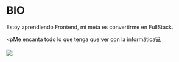 <h1>BIO</h1>
<p>Estoy aprendiendo Frontend, mi meta es convertirme en FullStack.</p>

<pMe encanta todo lo que tenga que ver con la informática💻</p>
<div>
    <a href="https://twitter.com/wycha_">
        <img src="https://img.shields.io/twitter/follow/wycha_?color=blue&label=Twitter&logo=wycha_&style=for-the-badge" target"_blank">
    </a>
</div>



